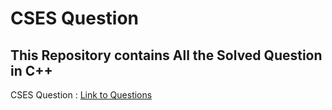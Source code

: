 # CSES Question

## This Repository contains All the Solved Question in C++

CSES Question : [Link to Questions](https://cses.fi/problemset/list/)
